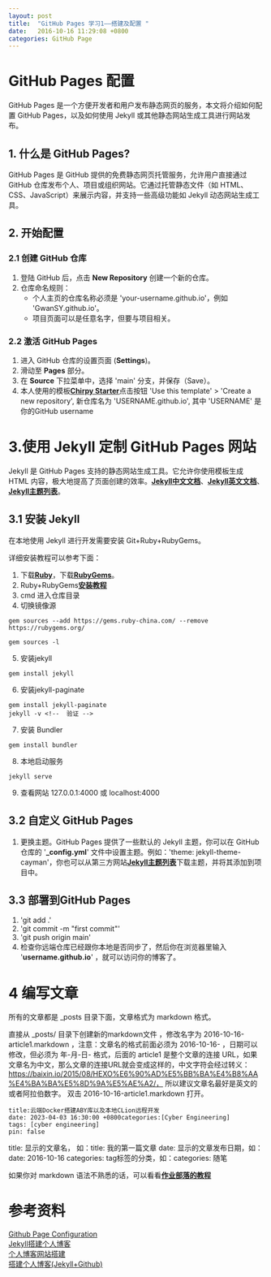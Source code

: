 ```yaml
---
layout: post
title:  "GitHub Pages 学习1——搭建及配置 "
date:   2016-10-16 11:29:08 +0800
categories: GitHub Page
---
```


# GitHub Pages 配置
GitHub Pages 是一个方便开发者和用户发布静态网页的服务，本文将介绍如何配置 GitHub Pages，以及如何使用 Jekyll 或其他静态网站生成工具进行网站发布。

## 1. 什么是 GitHub Pages?
GitHub Pages 是 GitHub 提供的免费静态网页托管服务，允许用户直接通过 GitHub 仓库发布个人、项目或组织网站。它通过托管静态文件（如 HTML、CSS、JavaScript）来展示内容，并支持一些高级功能如 Jekyll 动态网站生成工具。

## 2. 开始配置
### 2.1 创建 GitHub 仓库
1. 登陆 GitHub 后，点击 **New Repository** 创建一个新的仓库。
2. 仓库命名规则：  
   - 个人主页的仓库名称必须是 'your-username.github.io'，例如 'GwanSY.github.io'。
   - 项目页面可以是任意名字，但要与项目相关。

### 2.2 激活 GitHub Pages
1. 进入 GitHub 仓库的设置页面 (**Settings**)。
2. 滑动至 **Pages** 部分。
3. 在 **Source** 下拉菜单中，选择 'main' 分支，并保存（Save）。
4. 本人使用的模板[**Chirpy Starter**](https://github.com/cotes2020/chirpy-starter/)点击按钮 'Use this template' > 'Create a new repository', 新仓库名为 'USERNAME.github.io', 其中 'USERNAME' 是你的GitHub username
<!-- 4. GitHub Pages 服务会自动生成并发布静态网站，你可以在几分钟后通过 `https://your-username.github.io` 访问。 -->

# 3.使用 Jekyll 定制 GitHub Pages 网站
Jekyll 是 GitHub Pages 支持的静态网站生成工具。它允许你使用模板生成 HTML 内容，极大地提高了页面创建的效率。[**Jekyll中文文档**](https://jekyll.bootcss.com/)、[**Jekyll英文文档**](https://jekyllrb.com/)、[**Jekyll主题列表**](https://jekyllthemes.org/)。

## 3.1 安装 Jekyll

在本地使用 Jekyll 进行开发需要安装 Git+Ruby+RubyGems。

详细安装教程可以参考下面：
1. 下载[**Ruby**](https://rubyinstaller.org/downloads/)，下载[**RubyGems**](https://rubygems.org/pages/download)。
2. Ruby+RubyGems[**安装教程**](https://blog.csdn.net/qq_32454347/article/details/87968706)
3. cmd 进入仓库目录
4. 切换镜像源

```
gem sources --add https://gems.ruby-china.com/ --remove https://rubygems.org/

gem sources -l
```

5. 安装jekyll

```
gem install jekyll
```

6. 安装jekyll-paginate

```
gem install jekyll-paginate
jekyll -v <!--  验证 -->
```

7. 安装 Bundler

```
gem install bundler 
```

8. 本地启动服务

```
jekyll serve 
```

9. 查看网站
127.0.0.1:4000 或 localhost:4000

## 3.2 自定义 GitHub Pages
1. 更换主题。GitHub Pages 提供了一些默认的 Jekyll 主题，你可以在 GitHub 仓库的 '**_config.yml**' 文件中设置主题。例如：'theme: jekyll-theme-cayman'，你也可以从第三方网站[**Jekyll主题列表**](https://jekyllthemes.org/)下载主题，并将其添加到项目中。

## 3.3 部署到GitHub Pages
1. 'git add .'
2. 'git commit -m "first commit"'
3. 'git push origin main'
4. 检查你远端仓库已经跟你本地是否同步了，然后你在浏览器里输入 '**username.github.io**' ，就可以访问你的博客了。

# 4 编写文章
所有的文章都是 _posts 目录下面，文章格式为 markdown 格式。

直接从 _posts/ 目录下创建新的markdown文件 ，修改名字为 2016-10-16-article1.markdown ，注意：文章名的格式前面必须为 2016-10-16- ，日期可以修改，但必须为 年-月-日- 格式，后面的 article1 是整个文章的连接 URL，如果文章名为中文，那么文章的连接URL就会变成这样的，中文字符会经过转义：https://baixin.io/2015/08/HEXO%E6%90%AD%E5%BB%BA%E4%B8%AA%E4%BA%BA%E5%8D%9A%E5%AE%A2/， 所以建议文章名最好是英文的或者阿拉伯数字。 双击 2016-10-16-article1.markdown 打开。

```
title:云端Docker搭建ABY库以及本地CLion远程开发
date: 2023-04-03 16:30:00 +0800categories:[Cyber Engineering]
tags: [cyber engineering]
pin: false
```

title: 显示的文章名， 如：title: 我的第一篇文章
date: 显示的文章发布日期，如：date: 2016-10-16
categories: tag标签的分类，如：categories: 随笔

如果你对 markdown 语法不熟悉的话，可以看看[**作业部落的教程**](https://www.zybuluo.com/)

# 参考资料
[Github Page Configuration](https://country-if.github.io/posts/github-page-configuration/)<br>
[Jekyll搭建个人博客](https://www.jianshu.com/p/245aabdace05)<br>
[个人博客网站搭建](https://zhuanlan.zhihu.com/p/87225594)<br>
[搭建个人博客(Jekyll+Github)](https://blog.csdn.net/m0_46578941/article/details/126489793)